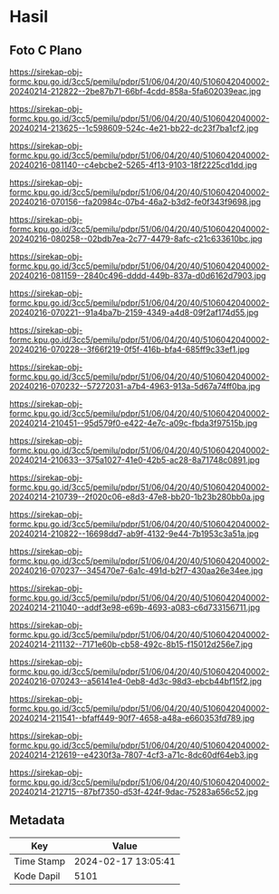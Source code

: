 # Hasil

## Foto C Plano

https://sirekap-obj-formc.kpu.go.id/3cc5/pemilu/pdpr/51/06/04/20/40/5106042040002-20240214-212822--2be87b71-66bf-4cdd-858a-5fa602039eac.jpg

https://sirekap-obj-formc.kpu.go.id/3cc5/pemilu/pdpr/51/06/04/20/40/5106042040002-20240214-213625--1c598609-524c-4e21-bb22-dc23f7ba1cf2.jpg

https://sirekap-obj-formc.kpu.go.id/3cc5/pemilu/pdpr/51/06/04/20/40/5106042040002-20240216-081140--c4ebcbe2-5265-4f13-9103-18f2225cd1dd.jpg

https://sirekap-obj-formc.kpu.go.id/3cc5/pemilu/pdpr/51/06/04/20/40/5106042040002-20240216-070156--fa20984c-07b4-46a2-b3d2-fe0f343f9698.jpg

https://sirekap-obj-formc.kpu.go.id/3cc5/pemilu/pdpr/51/06/04/20/40/5106042040002-20240216-080258--02bdb7ea-2c77-4479-8afc-c21c633610bc.jpg

https://sirekap-obj-formc.kpu.go.id/3cc5/pemilu/pdpr/51/06/04/20/40/5106042040002-20240216-081159--2840c496-dddd-449b-837a-d0d6162d7903.jpg

https://sirekap-obj-formc.kpu.go.id/3cc5/pemilu/pdpr/51/06/04/20/40/5106042040002-20240216-070221--91a4ba7b-2159-4349-a4d8-09f2af174d55.jpg

https://sirekap-obj-formc.kpu.go.id/3cc5/pemilu/pdpr/51/06/04/20/40/5106042040002-20240216-070228--3f66f219-0f5f-416b-bfa4-685ff9c33ef1.jpg

https://sirekap-obj-formc.kpu.go.id/3cc5/pemilu/pdpr/51/06/04/20/40/5106042040002-20240216-070232--57272031-a7b4-4963-913a-5d67a74ff0ba.jpg

https://sirekap-obj-formc.kpu.go.id/3cc5/pemilu/pdpr/51/06/04/20/40/5106042040002-20240214-210451--95d579f0-e422-4e7c-a09c-fbda3f97515b.jpg

https://sirekap-obj-formc.kpu.go.id/3cc5/pemilu/pdpr/51/06/04/20/40/5106042040002-20240214-210633--375a1027-41e0-42b5-ac28-8a71748c0891.jpg

https://sirekap-obj-formc.kpu.go.id/3cc5/pemilu/pdpr/51/06/04/20/40/5106042040002-20240214-210739--2f020c06-e8d3-47e8-bb20-1b23b280bb0a.jpg

https://sirekap-obj-formc.kpu.go.id/3cc5/pemilu/pdpr/51/06/04/20/40/5106042040002-20240214-210822--16698dd7-ab9f-4132-9e44-7b1953c3a51a.jpg

https://sirekap-obj-formc.kpu.go.id/3cc5/pemilu/pdpr/51/06/04/20/40/5106042040002-20240216-070237--345470e7-6a1c-491d-b2f7-430aa26e34ee.jpg

https://sirekap-obj-formc.kpu.go.id/3cc5/pemilu/pdpr/51/06/04/20/40/5106042040002-20240214-211040--addf3e98-e69b-4693-a083-c6d733156711.jpg

https://sirekap-obj-formc.kpu.go.id/3cc5/pemilu/pdpr/51/06/04/20/40/5106042040002-20240214-211132--7171e60b-cb58-492c-8b15-f15012d256e7.jpg

https://sirekap-obj-formc.kpu.go.id/3cc5/pemilu/pdpr/51/06/04/20/40/5106042040002-20240216-070243--a56141e4-0eb8-4d3c-98d3-ebcb44bf15f2.jpg

https://sirekap-obj-formc.kpu.go.id/3cc5/pemilu/pdpr/51/06/04/20/40/5106042040002-20240214-211541--bfaff449-90f7-4658-a48a-e660353fd789.jpg

https://sirekap-obj-formc.kpu.go.id/3cc5/pemilu/pdpr/51/06/04/20/40/5106042040002-20240214-212619--e4230f3a-7807-4cf3-a71c-8dc60df64eb3.jpg

https://sirekap-obj-formc.kpu.go.id/3cc5/pemilu/pdpr/51/06/04/20/40/5106042040002-20240214-212715--87bf7350-d53f-424f-9dac-75283a656c52.jpg


## Metadata

| Key        | Value               |
| ---------- | ------------------- |
| Time Stamp | 2024-02-17 13:05:41 |
| Kode Dapil | 5101                |



